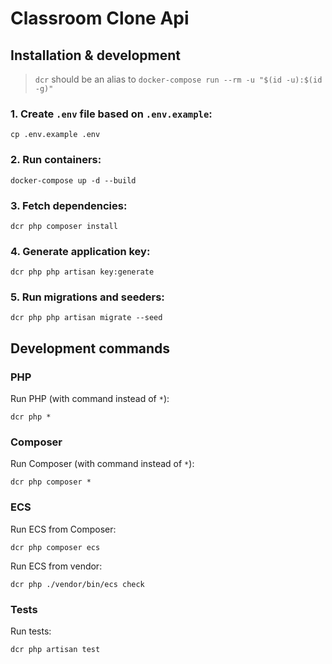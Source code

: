 # Classroom Clone Api

## Installation & development
> `dcr` should be an alias to `docker-compose run --rm -u "$(id -u):$(id -g)"`

### 1. Create `.env` file based on `.env.example`:
```shell script
cp .env.example .env
```

### 2. Run containers:
```shell script
docker-compose up -d --build
```

### 3. Fetch dependencies:
```shell script
dcr php composer install
```

### 4. Generate application key:
```shell script
dcr php php artisan key:generate
```

### 5. Run migrations and seeders:
```shell script
dcr php php artisan migrate --seed
```

## Development commands
### PHP
Run PHP (with command instead of `*`):
```shell script
dcr php *
```

### Composer
Run Composer (with command instead of `*`):
```shell script
dcr php composer *
```

### ECS
Run ECS from Composer:
```shell script
dcr php composer ecs
```

Run ECS from vendor:
```shell script
dcr php ./vendor/bin/ecs check
```

### Tests
Run tests:
```shel script
dcr php artisan test
```
